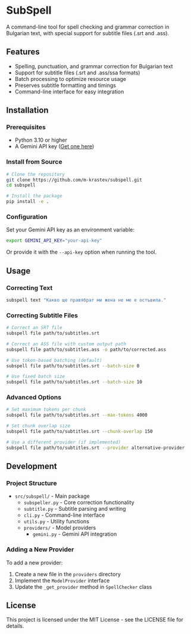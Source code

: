# SubSpell

A command-line tool for spell checking and grammar correction in Bulgarian text, with special support for subtitle files (.srt and .ass).

## Features

- Spelling, punctuation, and grammar correction for Bulgarian text
- Support for subtitle files (.srt and .ass/ssa formats)
- Batch processing to optimize resource usage
- Preserves subtitle formatting and timings
- Command-line interface for easy integration

## Installation

### Prerequisites

- Python 3.10 or higher
- A Gemini API key ([Get one here](https://ai.google.dev/))

### Install from Source

```bash
# Clone the repository
git clone https://github.com/m-krastev/subspell.git
cd subspell

# Install the package
pip install -e .
```

### Configuration

Set your Gemini API key as an environment variable:

```bash
export GEMINI_API_KEY="your-api-key"
```

Or provide it with the `--api-key` option when running the tool.

## Usage

### Correcting Text

```bash
subspell text "Какво ще правябрат ми жена не ме е остъвила."
```

### Correcting Subtitle Files

```bash
# Correct an SRT file
subspell file path/to/subtitles.srt

# Correct an ASS file with custom output path
subspell file path/to/subtitles.ass -o path/to/corrected.ass

# Use token-based batching (default)
subspell file path/to/subtitles.srt --batch-size 0

# Use fixed batch size
subspell file path/to/subtitles.srt --batch-size 10
```

### Advanced Options

```bash
# Set maximum tokens per chunk
subspell file path/to/subtitles.srt --max-tokens 4000

# Set chunk overlap size
subspell file path/to/subtitles.srt --chunk-overlap 150

# Use a different provider (if implemented)
subspell file path/to/subtitles.srt --provider alternative-provider
```

## Development

### Project Structure

- `src/subspell/` - Main package
  - `subspeller.py` - Core correction functionality
  - `subtitle.py` - Subtitle parsing and writing
  - `cli.py` - Command-line interface
  - `utils.py` - Utility functions
  - `providers/` - Model providers
    - `gemini.py` - Gemini API integration

### Adding a New Provider

To add a new provider:

1. Create a new file in the `providers` directory
2. Implement the `ModelProvider` interface
3. Update the `_get_provider` method in `SpellChecker` class

## License

This project is licensed under the MIT License - see the LICENSE file for details.
